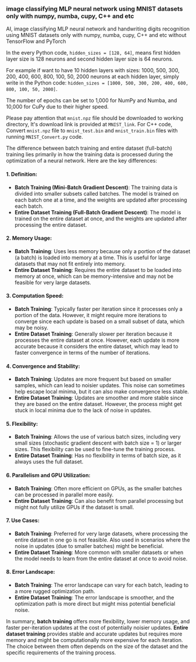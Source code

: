### image classifying MLP neural network using MNIST datasets only with numpy, numba, cupy, C++ and etc

AI, image classifying MLP neural network and handwriting digits recognition using MNIST datasets only with numpy, numba, cupy, C++ and etc without TensorFlow and PyTorch

In the every Python code, `hidden_sizes = [128, 64]`, means first hidden layer size is 128 neurons and second hidden layer size is 64 neurons. 

For example if want to have 10 hidden layers with sizes: 1000, 500, 300, 200, 400, 600, 800, 100, 50, 2000 neurons at each hidden layer, simply write in the Python code: `hidden_sizes = [1000, 500, 300, 200, 400, 600, 800, 100, 50, 2000]`.

The number of epochs can be set to 1,000 for NumPy and Numba, and 10,000 for CuPy due to their higher speed.

Please pay attention that `mnist.npz` file should be downloaded to working directory, It's download link is provided at `MNIST_link`. For C++ code, Convert `mnist.npz` file to `mnist_test.bin` and  `mnist_train.bin` files with running `MNIST_Convert.py` code.

The difference between batch training and entire dataset (full-batch) training lies primarily in how the training data is processed during the optimization of a neural network. Here are the key differences:

#### 1. **Definition**:
   - **Batch Training (Mini-Batch Gradient Descent)**: The training data is divided into smaller subsets called batches. The model is trained on each batch one at a time, and the weights are updated after processing each batch.
   - **Entire Dataset Training (Full-Batch Gradient Descent)**: The model is trained on the entire dataset at once, and the weights are updated after processing the entire dataset.

#### 2. **Memory Usage**:
   - **Batch Training**: Uses less memory because only a portion of the dataset (a batch) is loaded into memory at a time. This is useful for large datasets that may not fit entirely into memory.
   - **Entire Dataset Training**: Requires the entire dataset to be loaded into memory at once, which can be memory-intensive and may not be feasible for very large datasets.

#### 3. **Computation Speed**:
   - **Batch Training**: Typically faster per iteration since it processes only a portion of the data. However, it might require more iterations to converge since each update is based on a small subset of data, which may be noisy.
   - **Entire Dataset Training**: Generally slower per iteration because it processes the entire dataset at once. However, each update is more accurate because it considers the entire dataset, which may lead to faster convergence in terms of the number of iterations.

#### 4. **Convergence and Stability**:
   - **Batch Training**: Updates are more frequent but based on smaller samples, which can lead to noisier updates. This noise can sometimes help escape local minima, but it can also make convergence less stable.
   - **Entire Dataset Training**: Updates are smoother and more stable since they are based on the entire dataset. However, the process might get stuck in local minima due to the lack of noise in updates.

#### 5. **Flexibility**:
   - **Batch Training**: Allows the use of various batch sizes, including very small sizes (stochastic gradient descent with batch size = 1) or larger sizes. This flexibility can be used to fine-tune the training process.
   - **Entire Dataset Training**: Has no flexibility in terms of batch size, as it always uses the full dataset.

#### 6. **Parallelism and GPU Utilization**:
   - **Batch Training**: Often more efficient on GPUs, as the smaller batches can be processed in parallel more easily.
   - **Entire Dataset Training**: Can also benefit from parallel processing but might not fully utilize GPUs if the dataset is small.

#### 7. **Use Cases**:
   - **Batch Training**: Preferred for very large datasets, where processing the entire dataset in one go is not feasible. Also used in scenarios where the noise in updates (due to smaller batches) might be beneficial.
   - **Entire Dataset Training**: More common with smaller datasets or when the model needs to learn from the entire dataset at once to avoid noise.

#### 8. **Error Landscape**:
   - **Batch Training**: The error landscape can vary for each batch, leading to a more rugged optimization path.
   - **Entire Dataset Training**: The error landscape is smoother, and the optimization path is more direct but might miss potential beneficial noise.

In summary, **batch training** offers more flexibility, lower memory usage, and faster per-iteration updates at the cost of potentially noisier updates. **Entire dataset training** provides stable and accurate updates but requires more memory and might be computationally more expensive for each iteration. The choice between them often depends on the size of the dataset and the specific requirements of the training process.
